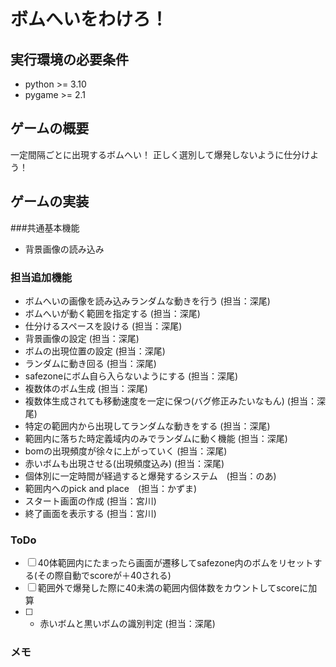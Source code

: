 # ボムへいをわけろ！
## 実行環境の必要条件
* python >= 3.10
* pygame >= 2.1

## ゲームの概要
一定間隔ごとに出現するボムへい！
正しく選別して爆発しないように仕分けよう！

## ゲームの実装
###共通基本機能
* 背景画像の読み込み
### 担当追加機能
* ボムへいの画像を読み込みランダムな動きを行う (担当：深尾)
* ボムへいが動く範囲を指定する (担当：深尾)
* 仕分けるスペースを設ける (担当：深尾)
* 背景画像の設定 (担当：深尾)
* ボムの出現位置の設定 (担当：深尾)
* ランダムに動き回る (担当：深尾)
* safezoneにボム自ら入らないようにする (担当：深尾)
* 複数体のボム生成 (担当：深尾)
* 複数体生成されても移動速度を一定に保つ(バグ修正みたいなもん) (担当：深尾)
* 特定の範囲内から出現してランダムな動きをする (担当：深尾)
* 範囲内に落ちた時定義域内のみでランダムに動く機能 (担当：深尾)
* bomの出現頻度が徐々に上がっていく (担当：深尾)
* 赤いボムも出現させる(出現頻度込み) (担当：深尾)
* 個体別に一定時間が経過すると爆発するシステム　(担当：のあ)
* 範囲内へのpick and place　(担当：かずま)
* スタート画面の作成 (担当：宮川)
* 終了画面を表示する (担当：宮川)

### ToDo
- [ ] 40体範囲内にたまったら画面が遷移してsafezone内のボムをリセットする(その際自動でscoreが＋40される)
- [ ] 範囲外で爆発した際に40未満の範囲内個体数をカウントしてscoreに加算
- [ ] * 赤いボムと黒いボムの識別判定  (担当：深尾)


### メモ
